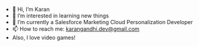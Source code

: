 - 👋 Hi, I’m Karan
- 👀 I’m interested in learning new things
- 🌱 I’m currently a Salesforce Marketing Cloud Personalization Developer
- 📫 How to reach me: karangandhi.dev@gmail.com
- Also, I love video games!

<!---
karangandhi97/karangandhi97 is a ✨ special ✨ repository because its `README.md` (this file) appears on your GitHub profile.
You can click the Preview link to take a look at your changes.
--->
